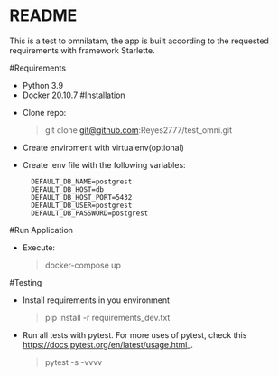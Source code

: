 # README
This is a test to omnilatam, the app is built according to the requested requirements with framework Starlette.

#Requirements
  - Python 3.9
  - Docker 20.10.7
#Installation
* Clone repo: 
  > git clone git@github.com:Reyes2777/test_omni.git

* Create enviroment with virtualenv(optional)

* Create .env file with the following variables:
  ~~~
    DEFAULT_DB_NAME=postgrest
    DEFAULT_DB_HOST=db
    DEFAULT_DB_HOST_PORT=5432
    DEFAULT_DB_USER=postgrest
    DEFAULT_DB_PASSWORD=postgrest
  
#Run Application

* Execute:
  >  docker-compose up

#Testing
* Install requirements in you environment
  >  pip install -r requirements_dev.txt

* Run all tests with pytest. For more uses of pytest, check this <https://docs.pytest.org/en/latest/usage.html>_.
  >  pytest -s -vvvv